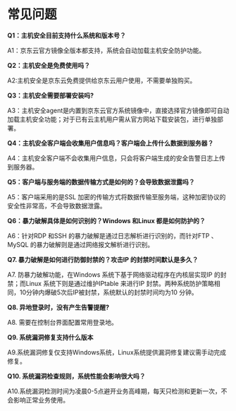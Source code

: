 # 常见问题

**Q1：主机安全目前支持什么系统和版本号？**

A1：京东云官方镜像全版本都支持，系统会自动加载主机安全防护功能。

**Q2：主机安全是免费使用吗？**

A2:主机安全是京东云免费提供给京东云用户使用，不需要单独购买。

**Q3：主机安全需要部署安装吗?**

A3：主机安全agent是内置到京东云官方系统镜像中，直接选择官方镜像即可自动加载主机安全功能；对于已有云主机用户需从官方网站下载安装包，进行单独部署。

**Q4：主机安全客户端会收集用户信息吗？客户端会上传什么数据到服务器？**

A4：主机安全客户端不会收集用户信息，只会将客户端生成的安全告警日志上传到服务器。

**Q5：客户端与服务端的数据传输方式是如何的？会导致数据泄露吗？**

A5：客户端采用的是SSL 加密的传输方式将数据传输至服务端，这种加密协议的安全性非常高，不会导致数据泄露。

**Q6：暴力破解具体是如何识别的？Windows 和Linux 都是如何防护的？**

A6：针对RDP 和SSH 的暴力破解是通过日志解析进行识别的，而针对FTP 、MySQL 的暴力破解则是通过网络报文解析进行识别。

**Q7. 暴力破解是如何进行防御封禁的？攻击IP 的封禁时间默认是多久？**

A7. 防暴力破解功能，在Windows 系统下基于网络驱动程序在内核层实现IP 的封禁；而Linux 系统下则是通过维护IPtable 来进行IP 封禁。两种系统防护策略相同，10分钟内爆破5次后IP被封禁，系统默认的封禁时间均为10 分钟。

**Q8. 异地登录时，没有产生告警提醒?**

A8. 需要在控制台界面配置常用登录地。

**Q9. 系统漏洞修复支持什么版本**

A9.系统漏洞修复仅支持Windows系统，Linux系统提供漏洞修复建议需手动完成修复。

**Q10. 系统漏洞检查规则，系统性能会影响很大吗？**

A10.系统漏洞检测时间为凌晨0-5点避开业务高峰期，每天只检测和更新一次，不会影响正常业务使用。